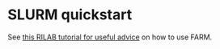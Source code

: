 # SLURM quickstart

See [this RILAB tutorial for useful advice](https://github.com/RILAB/lab-docs/wiki/Using-Farm) on how to use FARM.
